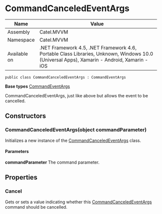 

# CommandCanceledEventArgs

Name|Value
---|---
Assembly|Catel.MVVM
Namespace|Catel.MVVM
Available on|.NET Framework 4.5, .NET Framework 4.6, Portable Class Libraries, Unknown, Windows 10.0 (Universal Apps), Xamarin - Android, Xamarin - iOS

```
public class CommandCanceledEventArgs : CommandEventArgs
```

**Base types**
[CommandEventArgs](/Catel.MVVM\Catel\MVVM\CommandEventArgs.md)


CommandCanceledEventArgs, just like above but allows the event to be cancelled.



## Constructors

### CommandCanceledEventArgs(object commandParameter)

Initializes a new instance of the [CommandCanceledEventArgs](#) class.

#### Parameters

**commandParameter**
The command parameter.



## Properties

### Cancel

Gets or sets a value indicating whether this [CommandCanceledEventArgs](#) command should be cancelled.



